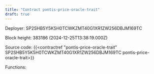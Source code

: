 ```yaml
---
title: "Contract pontis-price-oracle-trait"
draft: true
---
```

Deployer: SP2SHB5Y5K5H0TCWKZMT40G1XR1ZW256DBJM169TC


 



Block height: 383186 (2024-12-25T13:38:19.000Z)

Source code: {{<contractref "pontis-price-oracle-trait" SP2SHB5Y5K5H0TCWKZMT40G1XR1ZW256DBJM169TC pontis-price-oracle-trait>}}

Functions:


